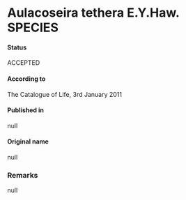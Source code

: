 Aulacoseira tethera E.Y.Haw. SPECIES
=======

#### Status
ACCEPTED

#### According to
The Catalogue of Life, 3rd January 2011

#### Published in
null

#### Original name
null

### Remarks
null